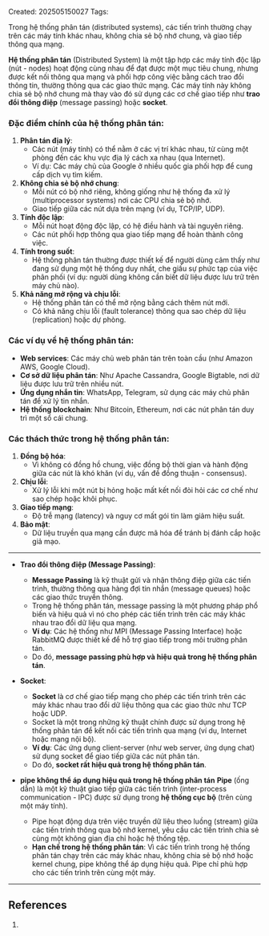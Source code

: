 Created: 202505150027
Tags: 

Trong hệ thống phân tán (distributed systems), các tiến trình thường chạy trên các máy tính khác nhau, không chia sẻ bộ nhớ chung, và giao tiếp thông qua mạng.

**Hệ thống phân tán** (Distributed System) là một tập hợp các máy tính độc lập (nút - nodes) hoạt động cùng nhau để đạt được một mục tiêu chung, nhưng được kết nối thông qua mạng và phối hợp công việc bằng cách trao đổi thông tin, thường thông qua các giao thức mạng. Các máy tính này không chia sẻ bộ nhớ chung mà thay vào đó sử dụng các cơ chế giao tiếp như **trao đổi thông điệp** (message passing) hoặc **socket**.

### Đặc điểm chính của hệ thống phân tán:

1. **Phân tán địa lý**:
    - Các nút (máy tính) có thể nằm ở các vị trí khác nhau, từ cùng một phòng đến các khu vực địa lý cách xa nhau (qua Internet).
    - Ví dụ: Các máy chủ của Google ở nhiều quốc gia phối hợp để cung cấp dịch vụ tìm kiếm.
2. **Không chia sẻ bộ nhớ chung**:
    - Mỗi nút có bộ nhớ riêng, không giống như hệ thống đa xử lý (multiprocessor systems) nơi các CPU chia sẻ bộ nhớ.
    - Giao tiếp giữa các nút dựa trên mạng (ví dụ, TCP/IP, UDP).
3. **Tính độc lập**:
    - Mỗi nút hoạt động độc lập, có hệ điều hành và tài nguyên riêng.
    - Các nút phối hợp thông qua giao tiếp mạng để hoàn thành công việc.
4. **Tính trong suốt**:
    - Hệ thống phân tán thường được thiết kế để người dùng cảm thấy như đang sử dụng một hệ thống duy nhất, che giấu sự phức tạp của việc phân phối (ví dụ: người dùng không cần biết dữ liệu được lưu trữ trên máy chủ nào).
5. **Khả năng mở rộng và chịu lỗi**:
    - Hệ thống phân tán có thể mở rộng bằng cách thêm nút mới.
    - Có khả năng chịu lỗi (fault tolerance) thông qua sao chép dữ liệu (replication) hoặc dự phòng.

### Các ví dụ về hệ thống phân tán:

- **Web services**: Các máy chủ web phân tán trên toàn cầu (như Amazon AWS, Google Cloud).
- **Cơ sở dữ liệu phân tán**: Như Apache Cassandra, Google Bigtable, nơi dữ liệu được lưu trữ trên nhiều nút.
- **Ứng dụng nhắn tin**: WhatsApp, Telegram, sử dụng các máy chủ phân tán để xử lý tin nhắn.
- **Hệ thống blockchain**: Như Bitcoin, Ethereum, nơi các nút phân tán duy trì một sổ cái chung.

### Các thách thức trong hệ thống phân tán:

1. **Đồng bộ hóa**:
    - Vì không có đồng hồ chung, việc đồng bộ thời gian và hành động giữa các nút là khó khăn (ví dụ, vấn đề đồng thuận - consensus).
2. **Chịu lỗi**:
    - Xử lý lỗi khi một nút bị hỏng hoặc mất kết nối đòi hỏi các cơ chế như sao chép hoặc khôi phục.
3. **Giao tiếp mạng**:
    - Độ trễ mạng (latency) và nguy cơ mất gói tin làm giảm hiệu suất.
4. **Bảo mật**:
    - Dữ liệu truyền qua mạng cần được mã hóa để tránh bị đánh cắp hoặc giả mạo.


---

- **Trao đổi thông điệp (Message Passing)**:
    - **Message Passing** là kỹ thuật gửi và nhận thông điệp giữa các tiến trình, thường thông qua hàng đợi tin nhắn (message queues) hoặc các giao thức truyền thông.
    - Trong hệ thống phân tán, message passing là một phương pháp phổ biến và hiệu quả vì nó cho phép các tiến trình trên các máy khác nhau trao đổi dữ liệu qua mạng.
    - **Ví dụ**: Các hệ thống như MPI (Message Passing Interface) hoặc RabbitMQ được thiết kế để hỗ trợ giao tiếp trong môi trường phân tán.
    - Do đó, **message passing phù hợp và hiệu quả trong hệ thống phân tán**.
- **Socket**:
    - **Socket** là cơ chế giao tiếp mạng cho phép các tiến trình trên các máy khác nhau trao đổi dữ liệu thông qua các giao thức như TCP hoặc UDP.
    - Socket là một trong những kỹ thuật chính được sử dụng trong hệ thống phân tán để kết nối các tiến trình qua mạng (ví dụ, Internet hoặc mạng nội bộ).
    - **Ví dụ**: Các ứng dụng client-server (như web server, ứng dụng chat) sử dụng socket để giao tiếp giữa các nút phân tán.
    - Do đó, **socket rất hiệu quả trong hệ thống phân tán**.


- **pipe không thể áp dụng hiệu quả trong hệ thống phân tán**
		**Pipe** (ống dẫn) là một kỹ thuật giao tiếp giữa các tiến trình (inter-process communication - IPC) được sử dụng trong **hệ thống cục bộ** (trên cùng một máy tính).
	- Pipe hoạt động dựa trên việc truyền dữ liệu theo luồng (stream) giữa các tiến trình thông qua bộ nhớ kernel, yêu cầu các tiến trình chia sẻ cùng một không gian địa chỉ hoặc hệ thống tệp.
	- **Hạn chế trong hệ thống phân tán**: Vì các tiến trình trong hệ thống phân tán chạy trên các máy khác nhau, không chia sẻ bộ nhớ hoặc kernel chung, pipe không thể áp dụng hiệu quả. Pipe chỉ phù hợp cho các tiến trình trên cùng một máy.
-----
## References
1.
